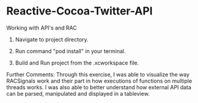 # Reactive-Cocoa-Twitter-API
Working with API's and RAC

1) Navigate to project directory.

2) Run command "pod install" in your terminal.

3) Build and Run project from the  .xcworkspace file.

Further Comments: Through this exercise, I was able to visualize the way RACSignals work and their part in how executions of functions on multiple threads works. I was also able to better understand how external API data can be parsed, manipulated and displayed in a tableview.
